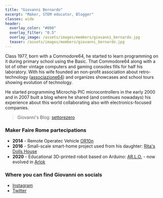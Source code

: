 ```yaml
---
title: "Giovanni Bernardo"
excerpt: "Maker, STEM educator, Blogger"
classes: wide
header:
  overlay_color: "#000"
  overlay_filter: "0.5"
  overlay_image: /assets/images/members/giovanni_bernardo.jpg
  teaser: /assets/images/members/giovanni_bernardo.jpg
---
```


Class 1977, born with a Commodore64, he started to learn programming on it during primary school using the Basic. That Commodore64 along with a lot of other vintage computers and gaming consoles fills for half his laboratory. With his wife founded an non-profit association about retro-technology ([associazione64](https://www.associazione64.it)) and organizes showcases and school tours showing evolution of technology.
  
He started programming Microchip PIC microcontrollers in the early 2000 and in 2007 built a blog where he shared (and continues nowadays) his experience about this world collaborating also with electronics-focused companies.  

>Giovanni's Blog: [settorezero](https://www.settorezero.com)


### Maker Faire Rome partecipations
- **2014** - Remote Operatec Vehicle [OR10n](https://www.settorezero.com/wordpress/or10n-realizzazione-di-un-rov-terrestre/)
- **2016** - Small-scale smart-home project used from his daughter: [Rita's Dolls House](https://www.settorezero.com/wordpress/ritas-dolls-house-una-casa-delle-bambole-controllata-via-bluetooth-dal-tablet-o-dal-cellulare/)
- **2020** - Educational 3D-printed robot based on Arduino: [AR.L.O.](https://www.settorezero.com/wordpress/ar_l_o/) - now evolved in [Arlok](https://www.github.com/settorezero/arlok)

### Where you can find Giovanni on socials
- [Instagram](https://www.instagram.com/cyb3rn0id)
- [Twitter](https://www.twitter.com/settorezero)